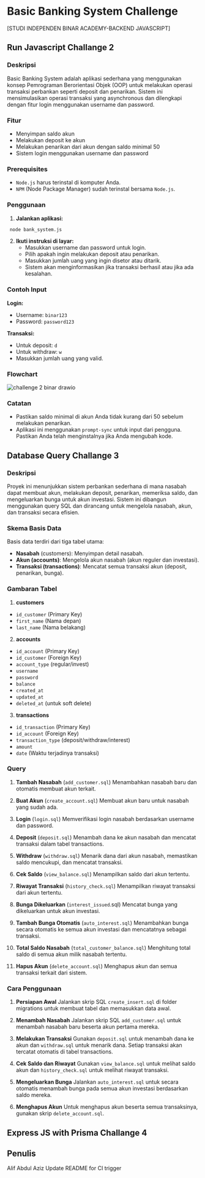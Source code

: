 # Basic Banking System Challenge
[STUDI INDEPENDEN BINAR ACADEMY-BACKEND JAVASCRIPT]

## Run Javascript Challange 2
### Deskripsi
Basic Banking System adalah aplikasi sederhana yang menggunakan konsep Pemrograman Berorientasi Objek (OOP) untuk melakukan operasi transaksi perbankan seperti deposit dan penarikan. Sistem ini mensimulasikan operasi transaksi yang asynchronous dan dilengkapi dengan fitur login menggunakan username dan password.

### Fitur
- Menyimpan saldo akun
- Melakukan deposit ke akun
- Melakukan penarikan dari akun dengan saldo minimal 50
- Sistem login menggunakan username dan password

### Prerequisites
- `Node.js` harus terinstal di komputer Anda.
- `NPM` (Node Package Manager) sudah terinstal bersama `Node.js`.

### Penggunaan
1. **Jalankan aplikasi:**
  ```bash
   node bank_system.js
  ```
2. **Ikuti instruksi di layar:**
   - Masukkan username dan password untuk login.
   - Pilih apakah ingin melakukan deposit atau penarikan.
   - Masukkan jumlah uang yang ingin disetor atau ditarik.
   - Sistem akan menginformasikan jika transaksi berhasil atau jika ada kesalahan.

### Contoh Input
**Login:**
  - Username: `binar123`
  - Password: `password123`

**Transaksi:**
  - Untuk deposit: `d`
  - Untuk withdraw: `w`
  - Masukkan jumlah uang yang valid.

### Flowchart
![challenge 2 binar drawio](https://github.com/user-attachments/assets/103280ac-c3d4-4ee2-8529-a7a33a011098)

### Catatan
  - Pastikan saldo minimal di akun Anda tidak kurang dari 50 sebelum melakukan penarikan.
  - Aplikasi ini menggunakan `prompt-sync` untuk input dari pengguna. Pastikan Anda telah menginstalnya jika Anda mengubah kode.

## Database Query Challange 3
### Deskripsi
Proyek ini menunjukkan sistem perbankan sederhana di mana nasabah dapat membuat akun, melakukan deposit, penarikan, memeriksa saldo, dan mengeluarkan bunga untuk akun investasi. Sistem ini dibangun menggunakan query SQL dan dirancang untuk mengelola nasabah, akun, dan transaksi secara efisien.

### Skema Basis Data
Basis data terdiri dari tiga tabel utama:
  - **Nasabah** (customers): Menyimpan detail nasabah.
  - **Akun (accounts)**: Mengelola akun nasabah (akun reguler dan investasi).
  - **Transaksi (transactions)**: Mencatat semua transaksi akun (deposit, penarikan, bunga).

### Gambaran Tabel
1. **customers**
  - `id_customer` (Primary Key)
  - `first_name` (Nama depan)
  - `last_name` (Nama belakang)
  
2. **accounts**
  - `id_account` (Primary Key)
  - `id_customer` (Foreign Key)
  - `account_type` (regular/invest)
  - `username`
  - `password`
  - `balance`
  - `created_at`
  - `updated_at`
  - `deleted_at` (untuk soft delete)

3. **transactions**
  - `id_transaction` (Primary Key)
  - `id_account` (Foreign Key)
  - `transaction_type` (deposit/withdraw/interest)
  - `amount`
  - `date` (Waktu terjadinya transaksi)

### Query
1. **Tambah Nasabah** (`add_customer.sql`)
  Menambahkan nasabah baru dan otomatis membuat akun terkait.

2. **Buat Akun** (`create_account.sql`)
  Membuat akun baru untuk nasabah yang sudah ada.

3. **Login** (`login.sql`)
  Memverifikasi login nasabah berdasarkan username dan password.

4. **Deposit** (`deposit.sql`)
  Menambah dana ke akun nasabah dan mencatat transaksi dalam tabel transactions.

5. **Withdraw** (`withdraw.sql`)
  Menarik dana dari akun nasabah, memastikan saldo mencukupi, dan mencatat transaksi.

6. **Cek Saldo** (`view_balance.sql`)
  Menampilkan saldo dari akun tertentu.

7. **Riwayat Transaksi** (`history_check.sql`)
  Menampilkan riwayat transaksi dari akun tertentu.

8. **Bunga Dikeluarkan** (`interest_issued`.sql)
  Mencatat bunga yang dikeluarkan untuk akun investasi.

9. **Tambah Bunga Otomatis** (`auto_interest.sql`)
  Menambahkan bunga secara otomatis ke semua akun investasi dan mencatatnya sebagai transaksi.

10. **Total Saldo Nasabah** (`total_customer_balance.sql`)
  Menghitung total saldo di semua akun milik nasabah tertentu.

11. **Hapus Akun** (`delete_account.sql`)
  Menghapus akun dan semua transaksi terkait dari sistem.

### Cara Penggunaan
1. **Persiapan Awal**
  Jalankan skrip SQL `create_insert.sql` di folder migrations untuk membuat tabel dan memasukkan data awal.

2. **Menambah Nasabah**
  Jalankan skrip SQL `add_customer.sql` untuk menambah nasabah baru beserta akun pertama mereka.

3. **Melakukan Transaksi**
  Gunakan `deposit.sql` untuk menambah dana ke akun dan `withdraw.sql` untuk menarik dana. Setiap transaksi akan tercatat otomatis di tabel transactions.

4. **Cek Saldo dan Riwayat**
  Gunakan `view_balance.sql` untuk melihat saldo akun dan `history_check.sql` untuk melihat riwayat transaksi.

5. **Mengeluarkan Bunga**
  Jalankan `auto_interest.sql` untuk secara otomatis menambah bunga pada semua akun investasi berdasarkan saldo mereka.

6. **Menghapus Akun**
  Untuk menghapus akun beserta semua transaksinya, gunakan skrip `delete_account.sql`.

## Express JS with Prisma Challange 4


## Penulis
Alif Abdul Aziz
U p d a t e   R E A D M E   f o r   C I   t r i g g e r  
 
